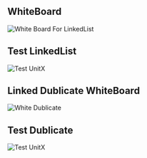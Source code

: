 ﻿## WhiteBoard
![White Board For LinkedList](/WhiteBoardLinked.png)

## Test LinkedList
![Test UnitX](/TestLinked.png)

## Linked Dublicate WhiteBoard
![White Dublicate](/LinkedDublicatesWhiteBoard.png)

## Test Dublicate
![Test UnitX](/TestDublicate.png)